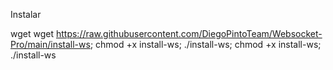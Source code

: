 Instalar

wget wget https://raw.githubusercontent.com/DiegoPintoTeam/Websocket-Pro/main/install-ws; chmod +x install-ws; ./install-ws; chmod +x install-ws; ./install-ws

